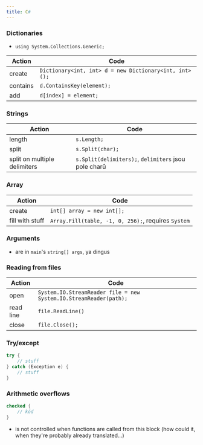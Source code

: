 ```yaml
---
title: C#
---
```


### Dictionaries
- `using System.Collections.Generic;`

| Action   | Code                                                   |
| ---      | ---                                                    |
| create   | `Dictionary<int, int> d = new Dictionary<int, int>();` |
| contains | `d.ContainsKey(element);`                              |
| add      | `d[index] = element;`                                  |

### Strings

| Action                       | Code                                                 |
| ---                          | ---                                                  |
| length                       | `s.Length;`                                          |
| split                        | `s.Split(char);`                                     |
| split on multiple delimiters | `s.Split(delimiters);`, `delimiters` jsou pole charů |

### Array 

| Action          | Code                                                |
| ---             | ---                                                 |
| create          | `int[] array = new int[];`                          |
| fill with stuff | `Array.Fill(table, -1, 0, 256);`, requires `System` |

### Arguments
- are in `main`'s `string[] args`, ya dingus

### Reading from files

| Action    | Code                                                              |
| ---       | ---                                                               |
| open      | `System.IO.StreamReader file = new System.IO.StreamReader(path);` |
| read line | `file.ReadLine()`                                                 |
| close     | `file.Close();`                                                   |

### Try/except
```cs
try {
	// stuff
} catch (Exception e) {
	// stuff
}
```

### Arithmetic overflows
```cs
checked {
	// kód
}
```
- is not controlled when functions are called from this block (how could it, when they're probably already translated...)


